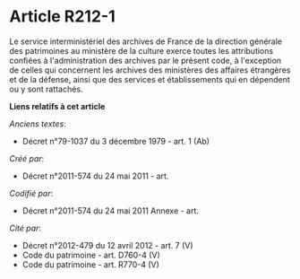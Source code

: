 # Article R212-1

Le service interministériel des archives de France de la direction générale des patrimoines au ministère de la culture exerce
toutes les attributions confiées à l'administration des archives par le présent code, à l'exception de celles qui concernent
les archives des ministères des affaires étrangères et de la défense, ainsi que des services et établissements qui en
dépendent ou y sont rattachés.

**Liens relatifs à cet article**

_Anciens textes_:

  - Décret n°79-1037 du 3 décembre 1979 - art. 1 (Ab)

_Créé par_:

  - Décret n°2011-574 du 24 mai 2011  - art.

_Codifié par_:

  - Décret n°2011-574 du 24 mai 2011 Annexe - art.

_Cité par_:

  - Décret n°2012-479 du 12 avril 2012 - art. 7 (V)
  - Code du patrimoine - art. D760-4 (V)
  - Code du patrimoine - art. R770-4 (V)
